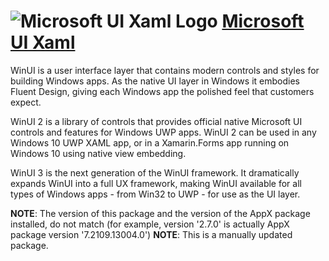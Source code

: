 ﻿# ![Microsoft UI Xaml Logo](https://cdn.jsdelivr.net/gh/pauby/ChocoPackages@54197fd/icons/microsoft-ui-xaml.png "Microsoft UI Xaml Logo") [Microsoft UI Xaml](https://chocolatey.org/packages/microsoft-ui-xaml)

WinUI is a user interface layer that contains modern controls and styles for building Windows apps. As the native UI layer in Windows it embodies Fluent Design, giving each Windows app the polished feel that customers expect.

WinUI 2 is a library of controls that provides official native Microsoft UI controls and features for Windows UWP apps. WinUI 2 can be used in any Windows 10 UWP XAML app, or in a Xamarin.Forms app running on Windows 10 using native view embedding.

WinUI 3 is the next generation of the WinUI framework. It dramatically expands WinUI into a full UX framework, making WinUI available for all types of Windows apps - from Win32 to UWP - for use as the UI layer.

**NOTE**: The version of this package and the version of the AppX package installed, do not match (for example, version '2.7.0' is actually AppX package version '7.2109.13004.0')
**NOTE**: This is a manually updated package.
